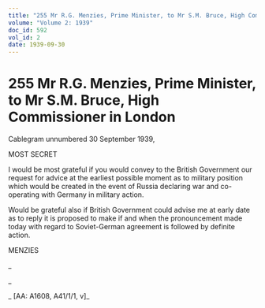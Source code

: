 ```yaml
---
title: "255 Mr R.G. Menzies, Prime Minister, to Mr S.M. Bruce, High Commissioner in London"
volume: "Volume 2: 1939"
doc_id: 592
vol_id: 2
date: 1939-09-30
---
```


# 255 Mr R.G. Menzies, Prime Minister, to Mr S.M. Bruce, High Commissioner in London

Cablegram unnumbered 30 September 1939,

MOST SECRET

I would be most grateful if you would convey to the British Government our request for advice at the earliest possible moment as to military position which would be created in the event of Russia declaring war and co-operating with Germany in military action.

Would be grateful also if British Government could advise me at early date as to reply it is proposed to make if and when the pronouncement made today with regard to Soviet-German agreement is followed by definite action.

MENZIES

_

_

_ [AA: A1608, A41/1/1, v]_
